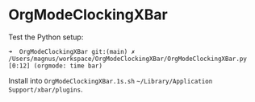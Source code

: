 # OrgModeClockingXBar

Test the Python setup:

	➜  OrgModeClockingXBar git:(main) ✗ /Users/magnus/workspace/OrgModeClockingXBar/OrgModeClockingXBar.py
	[0:12] (orgmode: time bar)

Install into `OrgModeClockingXBar.1s.sh` `~/Library/Application Support/xbar/plugins`.
